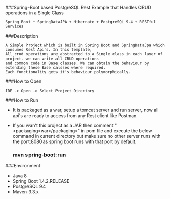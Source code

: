 
###Spring-Boot based PostgreSQL Rest Example that Handles CRUD operations in a Single Class
```
Spring Boot + SpringDataJPA + Hibernate + PostgreSQL 9.4 + RESTful Services
```
###Description
```
A Simple Project which is built in Spring Boot and SpringDataJpa which consumes Rest Api's. In this template,
All crud operations are abstracted to a Single class in each layer of project. we can write all CRUD operations 
and common code in Base classes. We can obtain the behaviour by extending these Base calsses where required. 
Each functionality gets it's behaviour polymorphically.
```
###How to Open
```
IDE -> Open -> Select Project Directory
```

###How to Run

- It is packaged as a war, setup a tomcat server and run server, now all api's are ready to access from any Rest client
  like Postman.
- If you wan't this project as a JAR then comment \"\<packaging>war<\/packaging>\" in pom file and execute the below command
  in current directory but make sure no other server runs with the port:8080 as spring boot runs with
  that port by default.
  
  ### mvn spring-boot:run


###Environment

- Java 8
- Spring Boot 1.4.2.RELEASE
- PostgreSQL 9.4
- Maven 3.3.x
